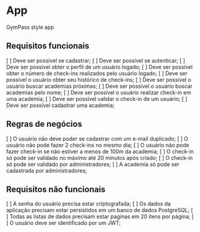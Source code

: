 # App 
GymPass style app

## Requisitos funcionais
  [ ] Deve ser possível se cadastrar;
  [ ] Deve ser possível se autenticar;
  [ ] Deve ser possível obter o perfil de um usuário logado;
  [ ] Deve ser possível obter o número de check-ins realizados pelo usuário logado;
  [ ] Deve ser possível o usuário obter seu histórico de check-ins;
  [ ] Deve ser possível o usuário buscar academias próximas;
  [ ] Deve ser possível o usuário buscar academias pelo nome;
  [ ] Deve ser possível o usuário realizar check-in em uma academia;
  [ ] Deve ser possível validar o check-in de um usuário;
  [ ] Deve ser possível cadastrar uma academia;
  
## Regras de negócios

  [ ] O usuário não deve poder se cadastrar com um e-mail duplicado;
  [ ] O usuário não pode fazer 2 check-ins no mesmo dia;
  [ ] O usuário não pode fazer check-in se não estiver a menos de 100m da academia;
  [ ] O check-in só pode ser validado no máximo até 20 minutos após criado;
  [ ] O check-in só pode ser validado por administradores;
  [ ] A academia só pode ser cadastrada por administradores; 

## Requisitos não funcionais
  [ ] A senha do usuário precisa estar criptografada;
  [ ] Os dados da aplicação precisam estar persistidos em um banco de dados PostgreSQL;
  [ ] Todas as listas de dados precisam estar paginas em 20 itens por página;
  [ ] O usuário deve ser identificado por um JWT;

